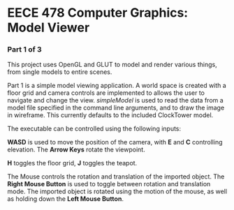 # EECE 478 Computer Graphics: Model Viewer

### Part 1 of 3

This project uses OpenGL and GLUT to model and render various things, from single models to entire scenes.

Part 1 is a simple model viewing application. A world space is created with a floor grid and camera controls are implemented to allows the user to navigate and change the view. *simpleModel* is used to read the data from a model file specified in the command line arguments, and to draw the image in wireframe. This currently defaults to the included ClockTower model.

The executable can be controlled using the following inputs:

**WASD** is used to move the position of the camera, with **E** and **C** controlling elevation.
The **Arrow Keys** rotate the viewpoint.

**H** toggles the floor grid, **J** toggles the teapot.

The Mouse controls the rotation and translation of the imported object. The **Right Mouse Button** is used to toggle between rotation and translation mode. The imported object is rotated using the motion of the mouse, as well as holding down the **Left Mouse Button**.
